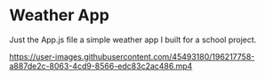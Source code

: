# Weather App
Just the App.js file a simple weather app I built for a school project. 

https://user-images.githubusercontent.com/45493180/196217758-a887de2c-8063-4cd9-8566-edc83c2ac486.mp4
